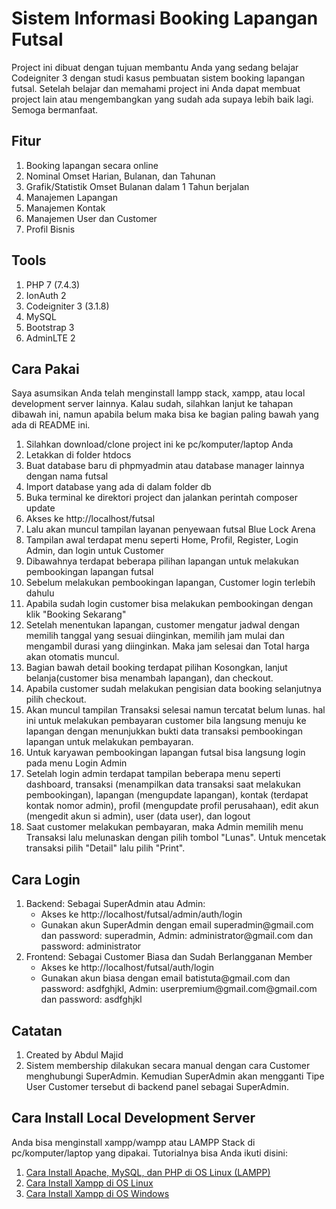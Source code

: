 <h1>Sistem Informasi Booking Lapangan Futsal</h1>
Project ini dibuat dengan tujuan membantu Anda yang sedang belajar Codeigniter 3 dengan studi kasus pembuatan sistem booking lapangan futsal. Setelah belajar dan memahami project ini Anda dapat membuat project lain atau mengembangkan yang sudah ada supaya lebih baik lagi. Semoga bermanfaat.

<h2>Fitur</h2>
<ol>
  <li>Booking lapangan secara online</li>
  <li>Nominal Omset Harian, Bulanan, dan Tahunan</li>
  <li>Grafik/Statistik Omset Bulanan dalam 1 Tahun berjalan</li>
  <li>Manajemen Lapangan</li>
  <li>Manajemen Kontak</li>
  <li>Manajemen User dan Customer</li>
  <li>Profil Bisnis</li>
</ol>

<h2>Tools</h2>
<ol>
  <li>PHP 7 (7.4.3)</li>
  <li>IonAuth 2</li>
  <li>Codeigniter 3 (3.1.8)</li>
  <li>MySQL</li>
  <li>Bootstrap 3</li>
  <li>AdminLTE 2</li>
</ol>

<h2>Cara Pakai</h2>
Saya asumsikan Anda telah menginstall lampp stack, xampp, atau local development server lainnya. Kalau sudah, silahkan lanjut ke tahapan dibawah ini, namun apabila belum maka bisa ke bagian paling bawah yang ada di README ini.
<ol>
  <li>Silahkan download/clone project ini ke pc/komputer/laptop Anda</li>
  <li>Letakkan di folder htdocs</li>
  <li>Buat database baru di phpmyadmin atau database manager lainnya dengan nama futsal</li>
  <li>Import database yang ada di dalam folder db</li>
  <li>Buka terminal ke direktori project dan jalankan perintah composer update</li>
  <li>Akses ke http://localhost/futsal</li>
  <li>Lalu akan muncul tampilan layanan penyewaan futsal Blue Lock Arena</li>
  <li>Tampilan awal terdapat menu seperti Home, Profil, Register, Login Admin, dan login untuk Customer</li>
  <li>Dibawahnya terdapat beberapa pilihan lapangan untuk melakukan pembookingan lapangan futsal</li>
  <li>Sebelum melakukan pembookingan lapangan, Customer login terlebih dahulu</li>
  <li>Apabila sudah login customer bisa melakukan pembookingan dengan klik "Booking Sekarang"</li>
  <li>Setelah menentukan lapangan, customer mengatur jadwal dengan memilih tanggal yang sesuai diinginkan, memilih jam mulai dan mengambil durasi yang diinginkan. Maka jam selesai dan Total harga akan otomatis muncul.</li>
  <li>Bagian bawah detail booking terdapat pilihan Kosongkan, lanjut belanja(customer bisa menambah lapangan), dan checkout.</li>
  <li>Apabila customer sudah melakukan pengisian data booking selanjutnya pilih checkout.</li>
  <li>Akan muncul tampilan Transaksi selesai namun tercatat belum lunas. hal ini untuk melakukan pembayaran customer bila langsung menuju ke lapangan dengan menunjukkan bukti data transaksi pembookingan lapangan untuk melakukan pembayaran.</li>
  <li>Untuk karyawan pembookingan lapangan futsal bisa langsung login pada menu Login Admin</li>
  <li>Setelah login admin terdapat tampilan beberapa menu seperti dashboard, transaksi (menampilkan data transaksi saat melakukan pembookingan), lapangan (mengupdate lapangan), kontak (terdapat kontak nomor admin), profil (mengupdate profil perusahaan), edit akun (mengedit akun si admin), user (data user), dan logout</li>
  <li>Saat customer melakukan pembayaran, maka Admin memilih menu Transaksi lalu melunaskan dengan pilih tombol "Lunas". Untuk mencetak transaksi pilih "Detail" lalu pilih "Print".</li>
</ol>

<h2>Cara Login</h2>
<ol>
  <li>Backend: Sebagai SuperAdmin atau Admin:
    <ul>
      <li>Akses ke http://localhost/futsal/admin/auth/login</li>
      <li>Gunakan akun SuperAdmin dengan email superadmin@gmail.com dan password: superadmin, Admin: administrator@gmail.com dan password: administrator</li>
    </ul>
  </li>
  <li>Frontend: Sebagai Customer Biasa dan Sudah Berlangganan Member
    <ul>
      <li>Akses ke http://localhost/futsal/auth/login</li>
      <li>Gunakan akun biasa dengan email batistuta@gmail.com dan password: asdfghjkl, Admin: userpremium@gmail.com@gmail.com dan password: asdfghjkl</li>
    </ul>
  </li>
</ol>

<h2>Catatan</h2>
<ol>
  <li>Created by Abdul Majid</li>
  <li>Sistem membership dilakukan secara manual dengan cara Customer menghubungi SuperAdmin. Kemudian SuperAdmin akan mengganti Tipe User Customer tersebut di backend panel sebagai SuperAdmin.</li>
</ol>

<h2>Cara Install Local Development Server</h2>
Anda bisa menginstall xampp/wampp atau LAMPP Stack di pc/komputer/laptop yang dipakai. Tutorialnya bisa Anda ikuti disini:
<ol>
  <li><a href="https://amperakoding.com/article/cara-install-apache-mysql-dan-php-di-os-linux-lampp">Cara Install Apache, MySQL, dan PHP di OS Linux (LAMPP)</a></li>
  <li><a href="https://www.muhazmi.com/2016/12/cara-install-xampp-yang-baik-dan-benar.html">Cara Install Xampp di OS Linux</a></li>
  <li><a href="https://www.muhazmi.com/2017/08/cara-install-xampp-yang-baik-dan-benar.html">Cara Install Xampp di OS Windows</a></li>
</ol>
